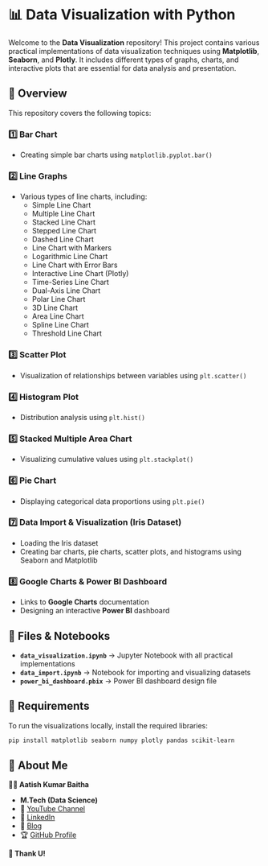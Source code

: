 # 📊 **Data Visualization with Python**  

Welcome to the **Data Visualization** repository! This project contains various practical implementations of data visualization techniques using **Matplotlib**, **Seaborn**, and **Plotly**. It includes different types of graphs, charts, and interactive plots that are essential for data analysis and presentation.  

## 🔹 **Overview**  
This repository covers the following topics:  

### **1️⃣ Bar Chart**  
- Creating simple bar charts using `matplotlib.pyplot.bar()`  

### **2️⃣ Line Graphs**  
- Various types of line charts, including:  
  - Simple Line Chart  
  - Multiple Line Chart  
  - Stacked Line Chart  
  - Stepped Line Chart  
  - Dashed Line Chart  
  - Line Chart with Markers  
  - Logarithmic Line Chart  
  - Line Chart with Error Bars  
  - Interactive Line Chart (Plotly)  
  - Time-Series Line Chart  
  - Dual-Axis Line Chart  
  - Polar Line Chart  
  - 3D Line Chart  
  - Area Line Chart  
  - Spline Line Chart  
  - Threshold Line Chart  

### **3️⃣ Scatter Plot**  
- Visualization of relationships between variables using `plt.scatter()`  

### **4️⃣ Histogram Plot**  
- Distribution analysis using `plt.hist()`  

### **5️⃣ Stacked Multiple Area Chart**  
- Visualizing cumulative values using `plt.stackplot()`  

### **6️⃣ Pie Chart**  
- Displaying categorical data proportions using `plt.pie()`  

### **7️⃣ Data Import & Visualization (Iris Dataset)**  
- Loading the Iris dataset  
- Creating bar charts, pie charts, scatter plots, and histograms using Seaborn and Matplotlib  

### **8️⃣ Google Charts & Power BI Dashboard**  
- Links to **Google Charts** documentation  
- Designing an interactive **Power BI** dashboard  

## 📂 **Files & Notebooks**  
- **`data_visualization.ipynb`** → Jupyter Notebook with all practical implementations  
- **`data_import.ipynb`** → Notebook for importing and visualizing datasets  
- **`power_bi_dashboard.pbix`** → Power BI dashboard design file  

## 📌 **Requirements**  
To run the visualizations locally, install the required libraries:  
```bash
pip install matplotlib seaborn numpy plotly pandas scikit-learn
```  

## 👤 **About Me**  
**👨‍💻 Aatish Kumar Baitha**  
- **M.Tech (Data Science)**  
- 🎥 [YouTube Channel](https://www.youtube.com/@EngineeringWithAatish/playlists)  
- 💼 [LinkedIn](https://www.linkedin.com/in/aatish-kumar-baitha-ba9523191)  
- 📝 [Blog](https://computersciencedatascience.blogspot.com/)  
- 🏆 [GitHub Profile](https://github.com/Aatishkb)  

**🔹 Thank U!**
